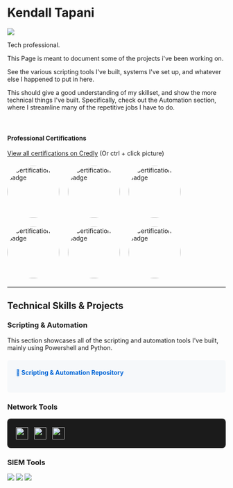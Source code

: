 # Kendall Tapani

<a href="https://www.linkedin.com/in/kendalltapani/"><img src="https://img.shields.io/badge/-LinkedIn-0072b1?&style=for-the-badge&logo=linkedin&logoColor=white" /></a>

Tech professional.


This Page is meant to document some of the projects i've been working on.

See the various scripting tools I've built, systems I've set up, and whatever else I happened to put in here. 

This should give a good understanding of my skillset, and show the more technical things I've built. Specifically, check out the Automation section, where I streamline many of the repetitive jobs I have to do.
<br/>
<br/>
<br/>
#### Professional Certifications

[View all certifications on Credly](https://www.credly.com/users/kendall-tapani) (Or ctrl + click picture)

<div style="display: flex; flex-wrap: wrap; gap: 20px; margin: 20px 0;">
    <a href="https://www.credly.com/badges/65bef3cc-f0a6-432d-ab68-b553cc151eee">
        <picture>
            <img src="https://github.com/user-attachments/assets/a1a4113d-3c39-4eac-9efe-2c32410a5fe4" 
                 width="120" height="120" style="clip-path: circle(50%)" alt="Certification Badge" />
        </picture>
    </a>
    <a href="https://www.credly.com/badges/9fb3d768-c658-48c2-93b2-33105b02036c">
        <picture>
            <img src="https://github.com/user-attachments/assets/d04244c5-21e7-4bb4-91a3-3923868d8e5a" 
                 width="120" height="120" style="clip-path: circle(50%)" alt="Certification Badge" />
        </picture>
    </a>
    <a href="https://www.credly.com/badges/7999db2a-e361-42cd-b4a5-866c6e659a88">
        <picture>
            <img src="https://github.com/user-attachments/assets/1793ed3f-3743-4ed6-b795-bddb831feea2" 
                 width="120" height="120" style="clip-path: circle(50%)" alt="Certification Badge" />
        </picture>
    </a>
    <a href="https://www.credly.com/badges/20e58b5b-e424-49eb-8d18-e0e8f9a607b5">
        <picture>
            <img src="https://github.com/user-attachments/assets/83845f96-8cbe-4749-871b-631cf5ce29bc" 
                 width="120" height="120" style="clip-path: circle(50%)" alt="Certification Badge" />
        </picture>
    </a>
    <a href="https://www.credly.com/badges/0e3d4fd3-0c76-485b-9077-4152c0cbba2a">
        <picture>
            <img src="https://github.com/user-attachments/assets/d1967870-9749-4033-b160-7c295d85fa8a" 
                 width="120" height="120" style="clip-path: circle(50%)" alt="Certification Badge" />
        </picture>
    </a>
    <a href="https://www.credly.com/badges/ca6feed5-c7aa-4f64-9385-6fedde615595">
        <picture>
            <img src="https://github.com/user-attachments/assets/86fbfaeb-864b-4ea4-9f92-d975ff124806" 
                 width="120" height="120" style="clip-path: circle(50%)" alt="Certification Badge" />
        </picture>
    </a>
</div>


---

## Technical Skills & Projects

### Scripting & Automation

This section showcases all of the scripting and automation tools I've built, mainly using Powershell and Python.

<div style="background-color: #f6f8fa; padding: 20px; border-radius: 6px; margin: 20px 0;">
    <h4 style="margin-top: 0;">
        <a href="https://github.com/KendallTapani/Scripting-and-Automation/tree/main" style="text-decoration: none; color: #0366d6;">
            🤖 Scripting & Automation Repository
        </a>
    </h4>
</div>



### Network Tools

<div style="background-color: #1B1B1B; padding: 20px; border-radius: 8px;">
    <a href="https://www.wireshark.org/" style="text-decoration: none; margin-right: 10px;">
        <img src="https://img.shields.io/badge/-Wireshark-1679A7?&style=for-the-badge&logo=Wireshark&logoColor=white" 
             style="height: 28px; vertical-align: middle;" />
    </a>
    <a href="https://suricata.io/" style="text-decoration: none; margin-right: 10px;">
        <img src="https://img.shields.io/badge/-Suricata-EF3B2D?&style=for-the-badge&logo=Suricata&logoColor=white" 
             style="height: 28px; vertical-align: middle;" />
    </a>
    <a href="https://www.solarwinds.com/" style="text-decoration: none;">
        <img src="https://github.com/user-attachments/assets/b5a6e732-6051-4be4-bd2f-17a7fa02c0dc" 
             style="height: 28px; vertical-align: middle;" />
    </a>
</div>


### SIEM Tools

<div>
    <img src="https://img.shields.io/badge/-Microsoft_Sentinel-0078D4?&style=for-the-badge&logo=Microsoft&logoColor=white" />
    <img src="https://img.shields.io/badge/-Splunk-000000?&style=for-the-badge&logo=Splunk&logoColor=white" />
    <img src="https://img.shields.io/badge/-Elastic-005571?&style=for-the-badge&logo=Elastic&logoColor=white" />
</div>

